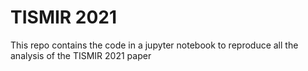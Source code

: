 # TISMIR 2021
This repo contains the code in a jupyter notebook to reproduce all the analysis of the TISMIR 2021 paper


